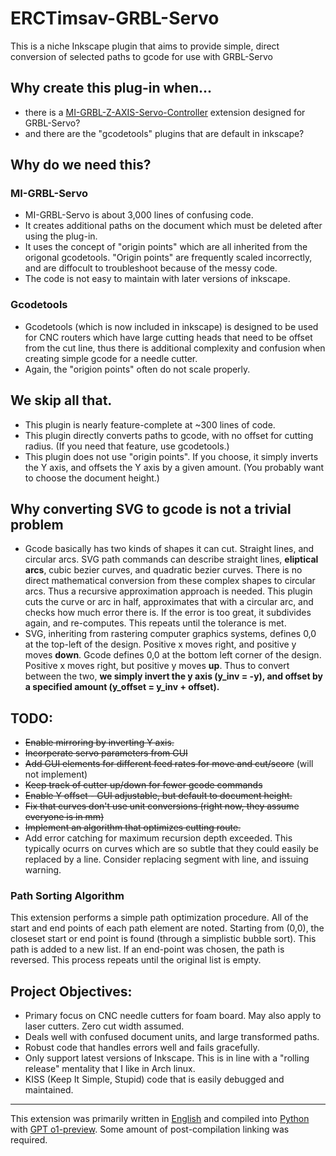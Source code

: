 # ERCTimsav-GRBL-Servo
This is a niche Inkscape plugin that aims to provide simple, direct conversion of selected paths to gcode for use with GRBL-Servo

## Why create this plug-in when...
 - there is a [MI-GRBL-Z-AXIS-Servo-Controller](https://github.com/ikae/MI-GRBL-Z-AXIS-Servo-Controller) extension designed for GRBL-Servo?
 - and there are the "gcodetools" plugins that are default in inkscape?

## Why do we need this?
### MI-GRBL-Servo
 - MI-GRBL-Servo is about 3,000 lines of confusing code.
 - It creates additional paths on the document which must be deleted after using the plug-in.
 - It uses the concept of "origin points" which are all inherited from the origonal gcodetools. "Origin points" are frequently scaled incorrectly, and are diffocult to troubleshoot because of the messy code.
 - The code is not easy to maintain with later versions of inkscape.

### Gcodetools
 - Gcodetools (which is now included in inkscape) is designed to be used for CNC routers which have large cutting heads that need to be offset from the cut line, thus there is additional complexity and confusion when creating simple gcode for a needle cutter.
 - Again, the "origion points" often do not scale properly.

## We skip all that.

 - This plugin is nearly feature-complete at ~300 lines of code.
 - This plugin directly converts paths to gcode, with no offset for cutting radius. (If you need that feature, use gcodetools.)
 - This plugin does not use "origin points". If you choose, it simply inverts the Y axis, and offsets the Y axis by a given amount. (You probably want to choose the document height.)

## Why converting SVG to gcode is not a trivial problem

 - Gcode basically has two kinds of shapes it can cut. Straight lines, and circular arcs. SVG path commands can describe straight lines, **eliptical arcs**, cubic bezier curves, and quadratic bezier curves. There is no direct mathematical conversion from these complex shapes to circular arcs. Thus a recursive approximation approach is needed. This plugin cuts the curve or arc in half, approximates that with a circular arc, and checks how much error there is. If the error is too great, it subdivides again, and re-computes. This repeats until the tolerance is met.
 - SVG, inheriting from rastering computer graphics systems, defines 0,0 at the top-left of the design. Positive x moves right, and positive y moves **down**. Gcode defines 0,0 at the bottom left corner of the design. Positive x moves right, but positive y moves **up**. Thus to convert between the two, **we simply invert the y axis (y_inv = -y), and offset by a specified amount (y_offset = y_inv + offset).**


## TODO:
 - ~~Enable mirroring by inverting Y axis.~~
 - ~~Incorperate servo parameters from GUI~~
 - ~~Add GUI elements for different feed rates for move and cut/score~~ (will not implement)
 - ~~Keep track of cutter up/down for fewer gcode commands~~
 - ~~Enable Y offset - GUI adjustable, but default to document height.~~
 - ~~Fix that curves don't use unit conversions (right now, they assume everyone is in mm)~~
 - ~~Implement an algorithm that optimizes cutting route.~~
 - Add error catching for maximum recursion depth exceeded. This typically ocurrs on curves which are so subtle that they could easily be replaced by a line. Consider replacing segment with line, and issuing warning.

### Path Sorting Algorithm
This extension performs a simple path optimization procedure. All of the start and end points of each path element are noted. Starting from (0,0), the closeset start or end point is found (through a simplistic bubble sort). This path is added to a new list. If an end-point was chosen, the path is reversed. This process repeats until the original list is empty. 

## Project Objectives:
 - Primary focus on CNC needle cutters for foam board. May also apply to laser cutters. Zero cut width assumed.
 - Deals well with confused document units, and large transformed paths.
 - Robust code that handles errors well and fails gracefully.
 - Only support latest versions of Inkscape. This is in line with a "rolling release" mentality that I like in Arch linux.
 - KISS (Keep It Simple, Stupid) code that is easily debugged and maintained.

 ---

 This extension was primarily written in [English](https://en.wikipedia.org/wiki/English_language) and compiled into [Python](https://www.python.org/) with [GPT o1-preview](https://openai.com/o1/). Some amount of post-compilation linking was required.
